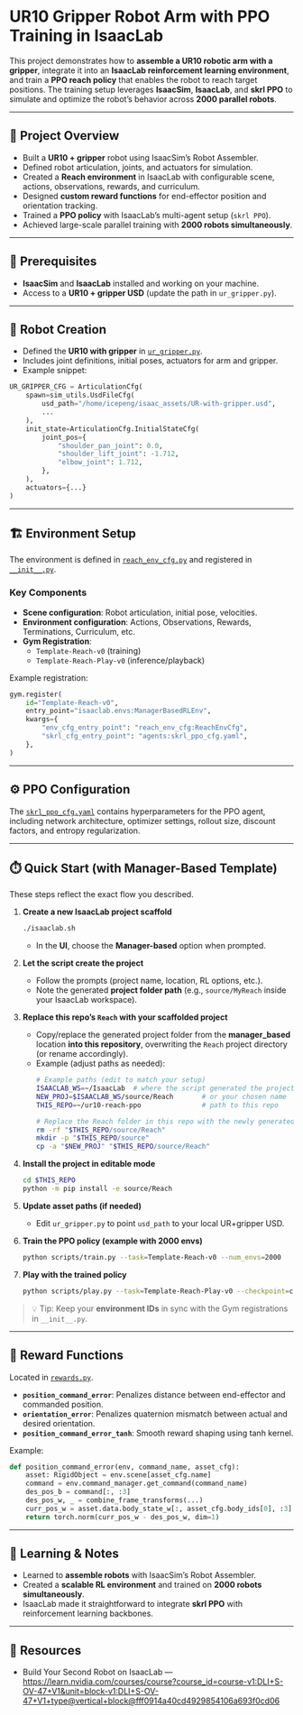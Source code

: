 # UR10 Gripper Robot Arm with PPO Training in IsaacLab

This project demonstrates how to **assemble a UR10 robotic arm with a gripper**, integrate it into an **IsaacLab reinforcement learning environment**, and train a **PPO reach policy** that enables the robot to reach target positions. The training setup leverages **IsaacSim**, **IsaacLab**, and **skrl PPO** to simulate and optimize the robot’s behavior across **2000 parallel robots**.

---

## 🚀 Project Overview

- Built a **UR10 + gripper** robot using IsaacSim’s Robot Assembler.  
- Defined robot articulation, joints, and actuators for simulation.  
- Created a **Reach environment** in IsaacLab with configurable scene, actions, observations, rewards, and curriculum.  
- Designed **custom reward functions** for end-effector position and orientation tracking.  
- Trained a **PPO policy** with IsaacLab’s multi-agent setup (`skrl PPO`).  
- Achieved large-scale parallel training with **2000 robots simultaneously**.

---

## 🧰 Prerequisites

- **IsaacSim** and **IsaacLab** installed and working on your machine.
- Access to a **UR10 + gripper USD** (update the path in `ur_gripper.py`).

---

## 🦾 Robot Creation

- Defined the **UR10 with gripper** in [`ur_gripper.py`](./ur_gripper.py).  
- Includes joint definitions, initial poses, actuators for arm and gripper.  
- Example snippet:

```python
UR_GRIPPER_CFG = ArticulationCfg(
    spawn=sim_utils.UsdFileCfg(
        usd_path="/home/icepeng/isaac_assets/UR-with-gripper.usd",
        ...
    ),
    init_state=ArticulationCfg.InitialStateCfg(
        joint_pos={
            "shoulder_pan_joint": 0.0,
            "shoulder_lift_joint": -1.712,
            "elbow_joint": 1.712,
        },
    ),
    actuators={...}
)
```

---

## 🏗️ Environment Setup

The environment is defined in [`reach_env_cfg.py`](./reach_env_cfg.py) and registered in [`__init__.py`](./__init__.py).

### Key Components
- **Scene configuration**: Robot articulation, initial pose, velocities.  
- **Environment configuration**: Actions, Observations, Rewards, Terminations, Curriculum, etc.  
- **Gym Registration**:
  - `Template-Reach-v0` (training)
  - `Template-Reach-Play-v0` (inference/playback)

Example registration:

```python
gym.register(
    id="Template-Reach-v0",
    entry_point="isaaclab.envs:ManagerBasedRLEnv",
    kwargs={
        "env_cfg_entry_point": "reach_env_cfg:ReachEnvCfg",
        "skrl_cfg_entry_point": "agents:skrl_ppo_cfg.yaml",
    },
)
```

---

## ⚙️ PPO Configuration

The [`skrl_ppo_cfg.yaml`](./skrl_ppo_cfg.yaml) contains hyperparameters for the PPO agent, including network architecture, optimizer settings, rollout size, discount factors, and entropy regularization.

---

## ⏱️ Quick Start (with Manager-Based Template)

These steps reflect the exact flow you described.

1. **Create a new IsaacLab project scaffold**
   ```bash
   ./isaaclab.sh
   ```
   - In the **UI**, choose the **Manager-based** option when prompted.

2. **Let the script create the project**
   - Follow the prompts (project name, location, RL options, etc.).  
   - Note the generated **project folder path** (e.g., `source/MyReach` inside your IsaacLab workspace).

3. **Replace this repo’s `Reach` with your scaffolded project**
   - Copy/replace the generated project folder from the **manager_based** location **into this repository**, overwriting the `Reach` project directory (or rename accordingly).
   - Example (adjust paths as needed):
     ```bash
     # Example paths (edit to match your setup)
     ISAACLAB_WS=~/IsaacLab  # where the script generated the project
     NEW_PROJ=$ISAACLAB_WS/source/Reach       # or your chosen name
     THIS_REPO=~/ur10-reach-ppo               # path to this repo

     # Replace the Reach folder in this repo with the newly generated one
     rm -rf "$THIS_REPO/source/Reach"
     mkdir -p "$THIS_REPO/source"
     cp -a "$NEW_PROJ" "$THIS_REPO/source/Reach"
     ```

4. **Install the project in editable mode**
   ```bash
   cd $THIS_REPO
   python -m pip install -e source/Reach
   ```

5. **Update asset paths (if needed)**
   - Edit `ur_gripper.py` to point `usd_path` to your local UR+gripper USD.

6. **Train the PPO policy (example with 2000 envs)**
   ```bash
   python scripts/train.py --task=Template-Reach-v0 --num_envs=2000
   ```

7. **Play with the trained policy**
   ```bash
   python scripts/play.py --task=Template-Reach-Play-v0 --checkpoint=checkpoints/latest.pt
   ```

> 💡 Tip: Keep your **environment IDs** in sync with the Gym registrations in `__init__.py`.

---

## 🎯 Reward Functions

Located in [`rewards.py`](./rewards.py).

- **`position_command_error`**: Penalizes distance between end-effector and commanded position.  
- **`orientation_error`**: Penalizes quaternion mismatch between actual and desired orientation.  
- **`position_command_error_tanh`**: Smooth reward shaping using tanh kernel.  

Example:

```python
def position_command_error(env, command_name, asset_cfg):
    asset: RigidObject = env.scene[asset_cfg.name]
    command = env.command_manager.get_command(command_name)
    des_pos_b = command[:, :3]
    des_pos_w, _ = combine_frame_transforms(...)
    curr_pos_w = asset.data.body_state_w[:, asset_cfg.body_ids[0], :3]
    return torch.norm(curr_pos_w - des_pos_w, dim=1)
```

---

## 📖 Learning & Notes

- Learned to **assemble robots** with IsaacSim’s Robot Assembler.  
- Created a **scalable RL environment** and trained on **2000 robots simultaneously**.  
- IsaacLab made it straightforward to integrate **skrl PPO** with reinforcement learning backbones.

---

## 🔗 Resources

- Build Your Second Robot on IsaacLab — https://learn.nvidia.com/courses/course?course_id=course-v1:DLI+S-OV-47+V1&unit=block-v1:DLI+S-OV-47+V1+type@vertical+block@fff0914a40cd4929854106a693f0cd06
